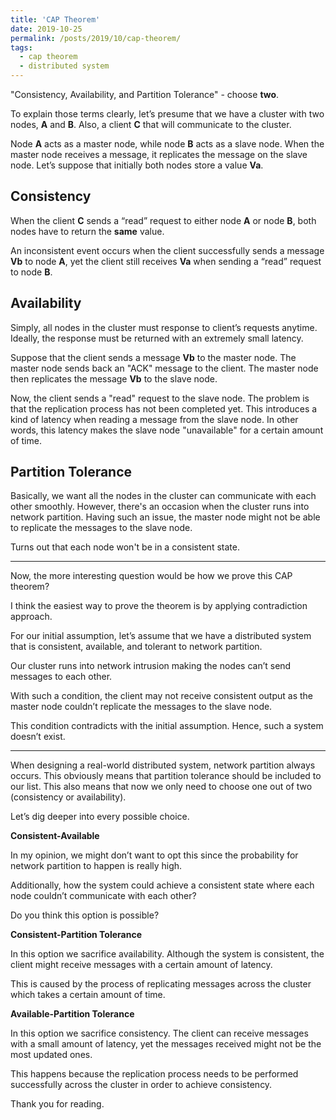 ```yaml
---
title: 'CAP Theorem'
date: 2019-10-25
permalink: /posts/2019/10/cap-theorem/
tags:
  - cap theorem
  - distributed system
---
```


"Consistency, Availability, and Partition Tolerance" - choose <b>two</b>.

To explain those terms clearly, let’s presume that we have a cluster with two nodes, <b>A</b> and <b>B</b>. Also, a client <b>C</b> that will communicate to the cluster.

Node <b>A</b> acts as a master node, while node <b>B</b> acts as a slave node. When the master node receives a message, it replicates the message on the slave node. Let’s suppose that initially both nodes store a value <b>Va</b>.

<h2>Consistency</h2>

When the client <b>C</b> sends a “read” request to either node <b>A</b> or node <b>B</b>, both nodes have to return the <b>same</b> value.

An inconsistent event occurs when the client successfully sends a message <b>Vb</b> to node <b>A</b>, yet the client still receives <b>Va</b> when sending a “read” request to node <b>B</b>.

<h2>Availability</h2>

Simply, all nodes in the cluster must response to client’s requests anytime. Ideally, the response must be returned with an extremely small latency.

Suppose that the client sends a message <b>Vb</b> to the master node. The master node sends back an "ACK" message to the client. The master node then replicates the message <b>Vb</b> to the slave node.

Now, the client sends a "read" request to the slave node. The problem is that the replication process has not been completed yet. This introduces a kind of latency when reading a message from the slave node. In other words, this latency makes the slave node "unavailable" for a certain amount of time.

<h2>Partition Tolerance</h2>

Basically, we want all the nodes in the cluster can communicate with each other smoothly. However, there's an occasion when the cluster runs into network partition. Having such an issue, the master node might not be able to replicate the messages to the slave node.

Turns out that each node won't be in a consistent state.

---

Now, the more interesting question would be how we prove this CAP theorem?

I think the easiest way to prove the theorem is by applying contradiction approach.

For our initial assumption, let’s assume that we have a distributed system that is consistent, available, and tolerant to network partition.

Our cluster runs into network intrusion making the nodes can’t send messages to each other.

With such a condition, the client may not receive consistent output as the master node couldn’t replicate the messages to the slave node.

This condition contradicts with the initial assumption. Hence, such a system doesn’t exist.

---

When designing a real-world distributed system, network partition always occurs. This obviously means that partition tolerance should be included to our list. This also means that now we only need to choose one out of two (consistency or availability).

Let’s dig deeper into every possible choice.

<b>Consistent-Available</b>

In my opinion, we might don’t want to opt this since the probability for network partition to happen is really high.

Additionally, how the system could achieve a consistent state where each node couldn’t communicate with each other?

Do you think this option is possible?

<b>Consistent-Partition Tolerance</b>

In this option we sacrifice availability. Although the system is consistent, the client might receive messages with a certain amount of latency.

This is caused by the process of replicating messages across the cluster which takes a certain amount of time.

<b>Available-Partition Tolerance</b>

In this option we sacrifice consistency. The client can receive messages with a small amount of latency, yet the messages received might not be the most updated ones.

This happens because the replication process needs to be performed successfully across the cluster in order to achieve consistency.

Thank you for reading.
